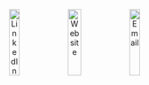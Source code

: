 <!-- 
Credits to @GrahamTheDevRel for inspiration.
Source: https://dev.to/grahamthedev/take-your-github-readme-to-the-next-level-responsive-and-light-and-dark-modes--3kpc 
-->
<div align="center">
    <!-- <a href="https://x.com/ceddie_fr"><img src="img/twitter.svg" width="19.5%" height=120 alt="Twitter"></a> -->
    <a href="https://www.linkedin.com/company/cedie"><img src="img/linkedin.svg" width="19.5%" height=120 alt="LinkedIn"></a>
    <a href="https://cedie.fr"><img src="img/website.svg" width="22%" height=120 alt="Website"></a>
    <!-- <a href="https://huggingface.com/cedie"><img src="img/hf.svg" width="19.5%" height=120 alt="Hugging Face"></a> -->
    <a href="mailto:contact@cedie.fr"><img src="img/email.svg" width="19.5%" height=120 alt="Email"></a>
</div>

